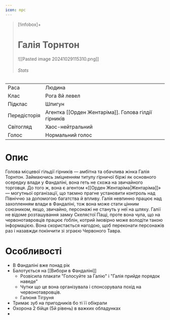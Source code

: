```yaml
---
icon: npc
---
```

>[!infobox]+
># Галія Торнтон
>![[Pasted image 20241029115310.png]]
>###### Stats
|   |   |
|---|---|
|Раса|Людина|
|Клас| Рога 8й левел|
|Підклас| Шпигун|
|Передісторія| Агентка [[Орден Жентаріма]]. Голова гілдії гірників|
|Світогляд| Хаос-нейтральний|
|Голос|Нормальний голос|

# Опис
Голова місцевої гільдії гірників — амбітна та обачлива жінка Галія Торнтон. Займаючись зміцненням титулу гірничої біржі як основного осередку влади у Фандаліні, вона геть не схожа на звичайного торговця. До того ж, вона є агентом «[[Орден Жентаріма|Жентаріма]]» — могутньої організації, що таємно прагне установити контроль над Північчю за допомогою багатства й впливу. Галія невпинно працює над захопленням влади в Фандаліні, тож вона може стати цінним союзником, якщо, звичайно,  персонажі не стануть у неї на шляху. Галії не відоме розташування замку Скелястої Пащі, проте вона чула, що на червонотавровців працює ґоблін, котрий імовірно може володіти такою інформацією. Вона скористається нагодою, щоб переконати  персонажів раз і назавжди покінчити зі зграєю Червоного Тавра.

# Особливості
- В Фандаліні вже понад рік
- Балотується на [[Вибори в Фандаліні]]
	- Розвісила плакати "Голосуйте за Галію" і "Галія прийде порядок наведе" 
	- Чутки що це вона організувала і спонсорувала похід на червонотавровців.
	- Галюня Тігруня
- Тримає зуб на пригодників бо ті її обікрали
- Охорона 2 бійця (5й рівень) в важких обладунках
- 
